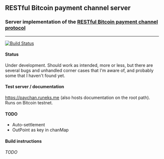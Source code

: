 ## RESTful Bitcoin payment channel server
### Server implementation of the [RESTful Bitcoin payment channel protocol](https://github.com/runeksvendsen/restful-payment-channel-server/wiki/Protocol-interface)

---

[![Build Status](https://api.travis-ci.org/runeksvendsen/restful-payment-channel-server.svg)](https://travis-ci.org/runeksvendsen/restful-payment-channel-server)

#### Status
Under development. Should work as intended, more or less, but there are several bugs and unhandled corner cases that I'm aware of, and probably some that I haven't found yet.

#### Test server / documentation
https://paychan.runeks.me (also hosts documentation on the root path). Runs on Bitcoin testnet.

#### TODO
* Auto-settlement
* OutPoint as key in chanMap

#### Build instructions
*TODO*

